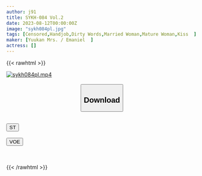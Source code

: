 ```yaml
---
author: j91
title: SYKH-084 Vol.2
date: 2023-08-12T00:00:00Z
image: "sykh084pl.jpg"
tags: [Censored,Handjob,Dirty Words,Married Woman,Mature Woman,Kiss	 ]
maker: [Yuukan Mrs. / Emaniel  ]
actress: []
---
```



{{< rawhtml >}}

<div class="video" data-videoid="BYxBxOAOK1tyL4X">
    <a href="javascript:;">
        <img src="https://my.j91.asia/posts/sykh084pl/sykh084pl.jpg" width="WIDTH" height="HEIGHT" alt="sykh084pl.mp4" loading="lazy">
    </a>
</div>

<script type="text/javascript" src="https://j91.asia/asset/on-demand-st.js"></script>

<br>
  <link rel="stylesheet" href="https://j91.asia/asset/bs5.css">
  
  <center>
  <button class="btn btn-primary" type="button" data-bs-toggle="collapse" data-bs-target=".multi-collapse" aria-expanded="false" aria-controls="multiCollapseExample1 multiCollapseExample2"><h2>Download</h2></button></center>
</p>
<div class="row">
  <div class="col">
    <div class="collapse multi-collapse" id="multiCollapseExample1">
      <div class="card card-body">
	      	      <br>
<div class="buttons">  
<a href="https://streamtape.to/v/BYxBxOAOK1tyL4X"><button class="btn-hover color-3"><i class="fa fa-download"></i> ST</button></a></div>
    </div>
  </div>
</div>
  <div class="col">
    <div class="collapse multi-collapse" id="multiCollapseExample2">
      <div class="card card-body">
	      <br>
<div class="buttons">
    <a href="https://voe.sx/ixai7texmwt4"><button class="btn-hover color-9"><i class="fa fa-download"></i> VOE</button></a></div>
<br><br>
      </div>
    </div>
  </div>
</div>

{{< /rawhtml >}}
